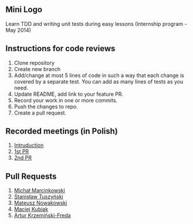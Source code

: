 Mini Logo
---------

Learn TDD and writing unit tests during easy lessons (Internship program - May 2014)

## Instructions for code reviews

1. Clone repository
2. Create new branch
3. Add/change at most 5 lines of code in such a way that each change is covered by a separate test. You can add as many lines of tests as you need.
4. Update README, add link to your feature PR.
5. Record your work in one or more commits.
6. Push the changes to repo.
7. Create a pull request.

## Recorded meetings (in Polish)

1. [Intruduction](http://youtu.be/8N4LjsAEFJA)
2. [1st PR](http://youtu.be/MgI6yfqKOAs)
3. [2nd PR](https://www.youtube.com/watch?v=RZ2KKcY7eQU)

## Pull Requests

1. [Michał Marcinkowski](https://github.com/gotar/mini-logo/pull/1)
2. [Stanisław Tuszyński](https://github.com/gotar/mini-logo/pull/2)
3. [Mateusz Nowakowski](https://github.com/gotar/mini-logo/pull/3)
4. [Maciej Kubiak](https://github.com/gotar/mini-logo/pull/4)
5. [Artur Krzemiński-Freda](https://github.com/gotar/mini-logo/pull/5)
